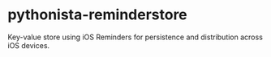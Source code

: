 # pythonista-reminderstore
Key-value store using iOS Reminders for persistence and distribution across iOS devices.
